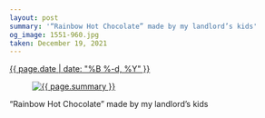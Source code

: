 ```yaml
---
layout: post
summary: '“Rainbow Hot Chocolate” made by my landlord’s kids'
og_image: 1551-960.jpg
taken: December 19, 2021
---
```


<div class="post">
 <time>
  <a href="/1551">
   {{ page.date | date: "%B %-d, %Y" }}
  </a>
 </time>
 <a href="/1551">
  <figure data-taken="12/19/2021">
   <img alt="{{ page.summary }}" sizes="(min-width: 700px) 50vw, calc(100vw - 2rem)" src="{{ site.assets_url }}/1551-480.jpg" srcset="{{ site.assets_url }}/1551-240.jpg 240w, {{ site.assets_url }}/1551-480.jpg 480w, {{ site.assets_url }}/1551-720.jpg 720w, {{ site.assets_url }}/1551-960.jpg 960w"/>
  </figure>
 </a>
 <span>
  “Rainbow Hot Chocolate” made by my landlord’s kids
 </span>
</div>
